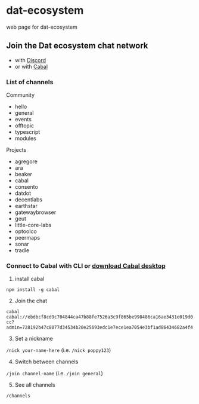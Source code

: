# dat-ecosystem
web page for dat-ecosystem

## Join the Dat ecosystem chat network
* with [Discord](https://discord.gg/dPEKwfrv2D)
* or with [Cabal](https://github.com/dat-ecosystem/dat-ecosystem.github.io#connect-to-cabal-with-cli-or-download-cabal-desktop)

### List of channels

Community
* hello
* general
* events
* offtopic
* typescript
* modules

Projects
* agregore
* ara
* beaker
* cabal
* consento
* datdot
* decentlabs
* earthstar
* gatewaybrowser
* geut
* little-core-labs
* optoolco
* peermaps
* sonar
* tradle


### Connect to Cabal with **CLI** or [download Cabal desktop](https://cabal.chat/download.html)

1. install cabal

`npm install -g cabal`

2. Join the chat

`cabal cabal://ebdbcf8cd9c704844ca47b88fe7526a3c9f865be998486ca16ae3431e019d0cc?admin=728192b47c8077d34534b20e25693edc1e7ece1ea7054e3bf1ad86434682a4f4`

3. Set a nickname

`/nick your-name-here` (i.e. `/nick poppy123`)

4. Switch between channels

`/join channel-name` (i.e. `/join general`)

5. See all channels

`/channels`
